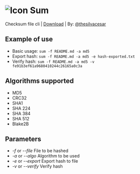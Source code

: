 # ![Icon](https://i.imgur.com/uM98gs9.png) Sum

Checksum file cli | [Download](https://github.com/thesilvacesar/sum/releases) | By: [@thesilvacesar](https://github.com/thesilvacesar)

## Example of use

* Basic usage: ``sum -f README.md -a md5``
* Export hash: ``sum -f README.md -a md5 -e hash-exported.txt``
* Verify hash: ``sum -f README.md -a md5 -v fe91b3ef61a9680410244c26165a0c3a``

## Algorithms supported

* MD5
* CRC32
* SHA1
* SHA 224
* SHA 384
* SHA 512
* Blake2B

## Parameters

* *-f* or *--file*      File to be hashed
* *-a* or *--algo*      Algorithm to be used
* *-e* or *--export*    Export hash to file
* *-v* or *--verify*    Verify hash
